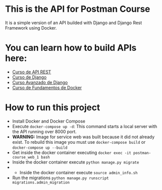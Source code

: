
# This is the API for Postman Course

It is a simple version of an API builded with Django and Django Rest Framework
using Docker.


# You can learn how to build APIs here:

- [Curso de API REST](https://platzi.com/clases/api-rest/)
- [Curso de Django](https://platzi.com/clases/django/)
- [Curso Avanzado de Django](https://platzi.com/clases/django-avanzado/)
- [Curso de Fundamentos de Docker](https://platzi.com/clases/docker/)

# How to run this project
- Install Docker and Docker Compose
- Execute `docker-compose up -d`: This command starts a local server with the API running over 8000 port.
- **WARNING:** Image for service web was built because it did not already exist. To rebuild this image you must use `docker-compose build` or `docker-compose up --build`
- Get inside the docker container executing `docker exec -it postman-course_web_1 bash`
- Inside the docker container execute `python manage.py migrate`
- - Inside the docker container execute `source admin_info.sh`
- Run the migrations `python manage.py runscript migrations.admin_migration`

